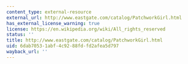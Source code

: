 ```yaml
---
content_type: external-resource
external_url: http://www.eastgate.com/catalog/PatchworkGirl.html
has_external_license_warning: true
license: https://en.wikipedia.org/wiki/All_rights_reserved
status: ''
title: http://www.eastgate.com/catalog/PatchworkGirl.html
uid: 6dab7053-1abf-4c92-88fd-fd2afea5d797
wayback_url: ''
---
```

